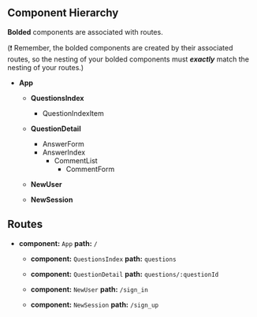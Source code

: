 ## Component Hierarchy

**Bolded** components are associated with routes.

(:exclamation: Remember, the bolded components are created by their
associated routes, so the nesting of your bolded components must
_**exactly**_ match the nesting of your routes.)

* **App**
  * **QuestionsIndex**
    * QuestionIndexItem
  * **QuestionDetail**
    * AnswerForm
    * AnswerIndex
      * CommentList
        * CommentForm

  * **NewUser**
  * **NewSession**
  
## Routes

* **component:** `App` **path:** `/`
  * **component:** `QuestionsIndex` **path:** `questions`
  * **component:** `QuestionDetail` **path:** `questions/:questionId`

  * **component:** `NewUser` **path:** `/sign_in`
  * **component:** `NewSession` **path:** `/sign_up`
